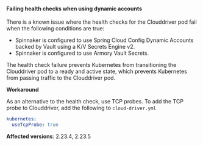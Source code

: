 #### Failing health checks when using dynamic accounts 
<!-- BOB-30122 -->

There is a known issue where the health checks for the Clouddriver pod fail when the following conditions are true:

* Spinnaker is configured to use Spring Cloud Config Dynamic Accounts backed by Vault using a K/V Secrets Engine v2.
* Spinnaker is configured to use Armory Vault Secrets.

The health check failure prevents Kubernetes from transitioning the Clouddriver pod to a ready and active state, which prevents Kubernetes from passing traffic to the Clouddriver pod.

**Workaround**

As an alternative to the health check, use TCP probes. To add the TCP probe to Clouddriver, add the following to `cloud-driver.yml`

```yaml
kubernetes:
  useTcpProbe: true
```

**Affected versions**: 2.23.4, 2.23.5